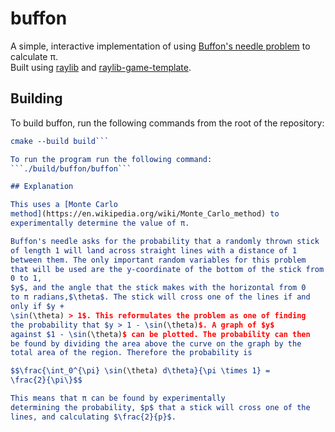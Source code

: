 # buffon
A simple, interactive implementation of using [Buffon's needle
problem](https://en.wikipedia.org/wiki/Buffon's_needle_problem) to
calculate π.
<br>
Built using [raylib](https://github.com/raysan5/raylib/tree/master)
and
[raylib-game-template](https://github.com/raysan5/raylib-game-template).

## Building

To build buffon, run the following commands from the root of the
repository:


```cmake -S . -B build
cmake --build build```

To run the program run the following command:
```./build/buffon/buffon```

## Explanation

This uses a [Monte Carlo
method](https://en.wikipedia.org/wiki/Monte_Carlo_method) to
experimentally determine the value of π.

Buffon's needle asks for the probability that a randomly thrown stick
of length 1 will land across straight lines with a distance of 1
between them. The only important random variables for this problem
that will be used are the y-coordinate of the bottom of the stick from
0 to 1,
$y$, and the angle that the stick makes with the horizontal from 0
to π radians,$\theta$. The stick will cross one of the lines if and
only if $y +
\sin(\theta) > 1$. This reformulates the problem as one of finding
the probability that $y > 1 - \sin(\theta)$. A graph of $y$
against $1 - \sin(\theta)$ can be plotted. The probability can then
be found by dividing the area above the curve on the graph by the
total area of the region. Therefore the probability is

$$\frac{\int_0^{\pi} \sin(\theta) d\theta}{\pi \times 1} =
\frac{2}{\pi\}$$

This means that π can be found by experimentally
determining the probability, $p$ that a stick will cross one of the
lines, and calculating $\frac{2}{p}$.

